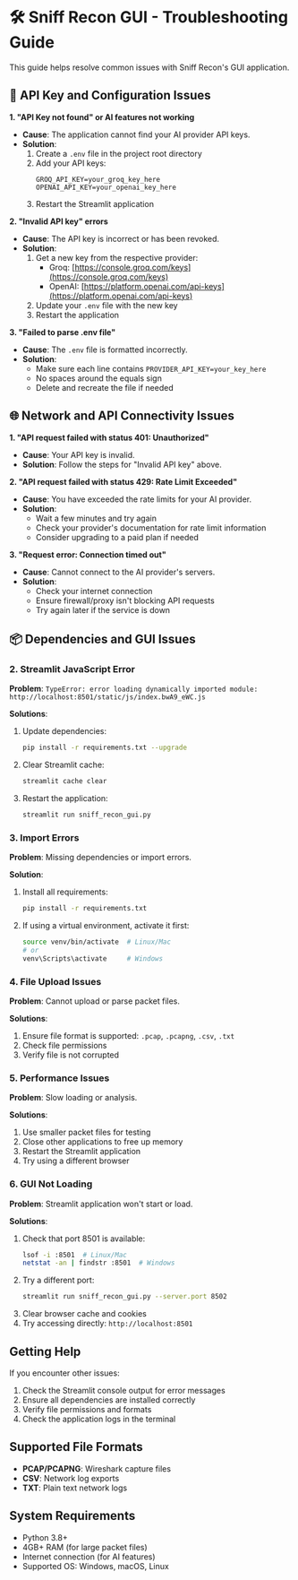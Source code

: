 # 🛠️ Sniff Recon GUI - Troubleshooting Guide

This guide helps resolve common issues with Sniff Recon's GUI application.

## 🔑 API Key and Configuration Issues

**1. "API Key not found" or AI features not working**

- **Cause**: The application cannot find your AI provider API keys.
- **Solution**:
  1. Create a `.env` file in the project root directory
  2. Add your API keys:
     ```env
     GROQ_API_KEY=your_groq_key_here
     OPENAI_API_KEY=your_openai_key_here
     ```
  3. Restart the Streamlit application

**2. "Invalid API key" errors**

- **Cause**: The API key is incorrect or has been revoked.
- **Solution**:
  1. Get a new key from the respective provider:
     - Groq: [https://console.groq.com/keys](https://console.groq.com/keys)
     - OpenAI: [https://platform.openai.com/api-keys](https://platform.openai.com/api-keys)
  2. Update your `.env` file with the new key
  3. Restart the application

**3. "Failed to parse .env file"**

- **Cause**: The `.env` file is formatted incorrectly.
- **Solution**:
  - Make sure each line contains `PROVIDER_API_KEY=your_key_here`
  - No spaces around the equals sign
  - Delete and recreate the file if needed

## 🌐 Network and API Connectivity Issues

**1. "API request failed with status 401: Unauthorized"**

- **Cause**: Your API key is invalid.
- **Solution**: Follow the steps for "Invalid API key" above.

**2. "API request failed with status 429: Rate Limit Exceeded"**

- **Cause**: You have exceeded the rate limits for your AI provider.
- **Solution**:
  - Wait a few minutes and try again
  - Check your provider's documentation for rate limit information
  - Consider upgrading to a paid plan if needed

**3. "Request error: Connection timed out"**

- **Cause**: Cannot connect to the AI provider's servers.
- **Solution**:
  - Check your internet connection
  - Ensure firewall/proxy isn't blocking API requests
  - Try again later if the service is down

## 📦 Dependencies and GUI Issues

### 2. Streamlit JavaScript Error

**Problem**: `TypeError: error loading dynamically imported module: http://localhost:8501/static/js/index.bwA9_eWC.js`

**Solutions**:
1. Update dependencies:
   ```bash
   pip install -r requirements.txt --upgrade
   ```

2. Clear Streamlit cache:
   ```bash
   streamlit cache clear
   ```

3. Restart the application:
   ```bash
   streamlit run sniff_recon_gui.py
   ```

### 3. Import Errors

**Problem**: Missing dependencies or import errors.

**Solution**:
1. Install all requirements:
   ```bash
   pip install -r requirements.txt
   ```

2. If using a virtual environment, activate it first:
   ```bash
   source venv/bin/activate  # Linux/Mac
   # or
   venv\Scripts\activate     # Windows
   ```

### 4. File Upload Issues

**Problem**: Cannot upload or parse packet files.

**Solutions**:
1. Ensure file format is supported: `.pcap`, `.pcapng`, `.csv`, `.txt`
2. Check file permissions
3. Verify file is not corrupted

### 5. Performance Issues

**Problem**: Slow loading or analysis.

**Solutions**:
1. Use smaller packet files for testing
2. Close other applications to free up memory
3. Restart the Streamlit application
4. Try using a different browser

### 6. GUI Not Loading

**Problem**: Streamlit application won't start or load.

**Solutions**:
1. Check that port 8501 is available:
   ```bash
   lsof -i :8501  # Linux/Mac
   netstat -an | findstr :8501  # Windows
   ```
2. Try a different port:
   ```bash
   streamlit run sniff_recon_gui.py --server.port 8502
   ```
3. Clear browser cache and cookies
4. Try accessing directly: `http://localhost:8501`

## Getting Help

If you encounter other issues:

1. Check the Streamlit console output for error messages
2. Ensure all dependencies are installed correctly
3. Verify file permissions and formats
4. Check the application logs in the terminal

## Supported File Formats

- **PCAP/PCAPNG**: Wireshark capture files
- **CSV**: Network log exports
- **TXT**: Plain text network logs

## System Requirements

- Python 3.8+
- 4GB+ RAM (for large packet files)
- Internet connection (for AI features)
- Supported OS: Windows, macOS, Linux 